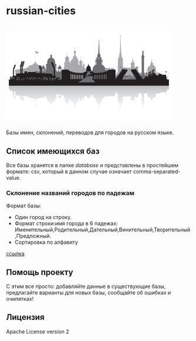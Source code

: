 # russian-cities
![russian-cities](logo.jpg)
==========================================
Базы имен, склонений, переводов для городов на русском языке.


## Список имеющихся баз

Все базы хранятся в папке *database* и представлены в простейшем формате: csv, который в данном случае означает comma-separated-value.

### Склонение названий городов по падежам

Формат базы: 
* Один город на строку. 
* Формат строки:имя города в 6 падежах: Именительный,Родительный,Дательный,Винительный,Творительный,Предложный. 
* Сортировка по алфавиту

[ссылка](https://github.com/mfursov/russian-cities/blob/master/database/cities-inflection.csv)      

## Помощь проекту

С этим все просто: добавляйте данные в существующие базы, предлагайте варианты для новых базы, сообщайте об ошибках и очипятках!

## Лицензия
Apache License version 2
